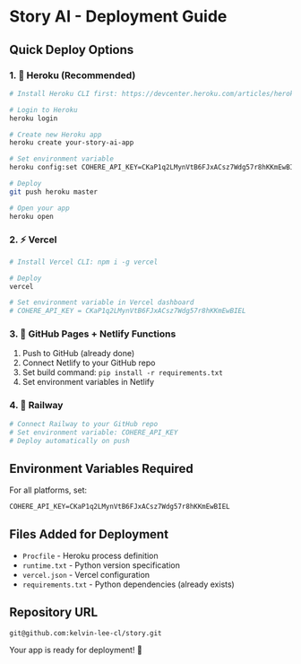 # Story AI - Deployment Guide

## Quick Deploy Options

### 1. 🚀 Heroku (Recommended)
```bash
# Install Heroku CLI first: https://devcenter.heroku.com/articles/heroku-cli

# Login to Heroku
heroku login

# Create new Heroku app
heroku create your-story-ai-app

# Set environment variable
heroku config:set COHERE_API_KEY=CKaP1q2LMynVtB6FJxACsz7Wdg57r8hKKmEwBIEL

# Deploy
git push heroku master

# Open your app
heroku open
```

### 2. ⚡ Vercel
```bash
# Install Vercel CLI: npm i -g vercel

# Deploy
vercel

# Set environment variable in Vercel dashboard
# COHERE_API_KEY = CKaP1q2LMynVtB6FJxACsz7Wdg57r8hKKmEwBIEL
```

### 3. 🐙 GitHub Pages + Netlify Functions
1. Push to GitHub (already done)
2. Connect Netlify to your GitHub repo
3. Set build command: `pip install -r requirements.txt`
4. Set environment variables in Netlify

### 4. 🌊 Railway
```bash
# Connect Railway to your GitHub repo
# Set environment variable: COHERE_API_KEY
# Deploy automatically on push
```

## Environment Variables Required

For all platforms, set:
```
COHERE_API_KEY=CKaP1q2LMynVtB6FJxACsz7Wdg57r8hKKmEwBIEL
```

## Files Added for Deployment

- `Procfile` - Heroku process definition
- `runtime.txt` - Python version specification
- `vercel.json` - Vercel configuration
- `requirements.txt` - Python dependencies (already exists)

## Repository URL
```
git@github.com:kelvin-lee-cl/story.git
```

Your app is ready for deployment! 🎉
